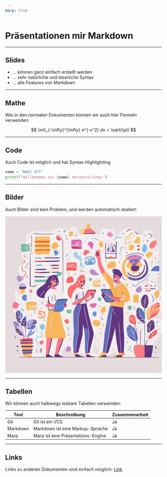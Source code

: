 ```yaml
---
marp: true
---
```


# Präsentationen mir Markdown

---

## Slides

- ... können ganz einfach erstellt werden
- ... sehr natürliche und leserliche Syntax
- ... alle Features von Markdown

---

## Mathe

Wie in den normalen Dokumenten können wir auch hier Formeln verwenden:

$$ \int\_{-\infty}^{\infty} e^{-x^2} dx = \sqrt{\pi} $$

---

## Code

Auch Code ist möglich und hat Syntax-Highlighting:

```python
name = "Wahl ICT"
print(f"Willkommen zur {name} Veranstaltung!")
```

---

## Bilder

Auch Bilder sind kein Problem, und werden automatisch skaliert:

![Logo Wahl ICT](../logo.jpg)

---

## Tabellen

Wir können auch halbwegs lesbare Tabellen verwenden:

| Tool     | Beschreibung                       | Zusammenarbeit |
| -------- | ---------------------------------- | -------------- |
| Git      | Git ist ein VCS                    | Ja             |
| Markdown | Markdown ist eine Markup-Sprache   | Ja             |
| Marp     | Marp ist eine Präsentations-Engine | Ja             |

---

## Links

Links zu anderen Dokumenten sind einfach möglich: [Link](../README.md)
